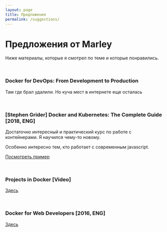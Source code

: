 ```yaml
---
layout: page
title: Предложения
permalink: /suggestions/
---
```


# Предложения от Marley

Ниже материалы, которые я смотрел по теме и которые понравились.

<br/>

### Docker for DevOps: From Development to Production

Там где брал удалили. Но куча мест в интернете еще осталась

<br/>

### [Stephen Grider] Docker and Kubernetes: The Complete Guide [2018, ENG]

Достаточно интересный и практический курс по работе с контейнерами. Я научился чему-то новому.

Особенно интересно тем, кто работает с современным javascript.

<a href="https://github.com/webmakaka/Docker-and-Kubernetes-The-Complete-Guide">Посмотреть пример</a>

<br/>

### Projects in Docker [Video]

<a href="https://github.com/webmakaka/Projects-in-Docker">Здесь</a>

<br/>

### Docker for Web Developers [2016, ENG]

<a href="https://bitbucket.org/marley-nodejs/docker-for-web-developers/">Здесь</a>

